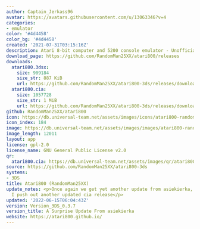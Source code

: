 ```yaml
---
author: Captain_Jerkass96
avatar: https://avatars.githubusercontent.com/u/13063346?v=4
categories:
- emulator
color: '#4d4458'
color_bg: '#4d4458'
created: '2021-07-31T03:15:16Z'
description: Atari 8-bit computer and 5200 console emulator - Unofficial CIA release
download_page: https://github.com/RandomMan25XX/atari800/releases
downloads:
  atari800.3dsx:
    size: 909184
    size_str: 887 KiB
    url: https://github.com/RandomMan25XX/atari800-3ds/releases/download/Version_3DS_0.3.7/atari800.3dsx
  atari800.cia:
    size: 1057728
    size_str: 1 MiB
    url: https://github.com/RandomMan25XX/atari800-3ds/releases/download/Version_3DS_0.3.7/atari800.cia
github: RandomMan25XX/atari800
icon: https://db.universal-team.net/assets/images/icons/atari800-randomman25xx.png
icon_index: 184
image: https://db.universal-team.net/assets/images/images/atari800-randomman25xx.png
image_length: 12011
layout: app
license: gpl-2.0
license_name: GNU General Public License v2.0
qr:
  atari800.cia: https://db.universal-team.net/assets/images/qr/atari800-cia.png
source: https://github.com/RandomMan25XX/atari800-3ds
systems:
- 3DS
title: Atari800 (RandomMan25XX)
update_notes: <p>Once again we get yet another update from asiekierka, and once again
  I push out another updated cia release</p>
updated: '2022-06-15T06:04:43Z'
version: Version_3DS_0.3.7
version_title: A Surprise Update From asiekierka
website: https://atari800.github.io/
---
```

